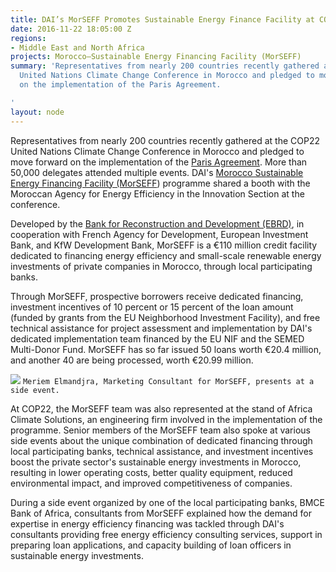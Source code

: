 ```yaml
---
title: DAI’s MorSEFF Promotes Sustainable Energy Finance Facility at COP22
date: 2016-11-22 18:05:00 Z
regions:
- Middle East and North Africa
projects: Morocco—Sustainable Energy Financing Facility (MorSEFF)
summary: 'Representatives from nearly 200 countries recently gathered at the COP22
  United Nations Climate Change Conference in Morocco and pledged to move forward
  on the implementation of the Paris Agreement.

'
layout: node
---
```


Representatives from nearly 200 countries recently gathered at the COP22 United Nations Climate Change Conference in Morocco and pledged to move forward on the implementation of the [Paris Agreement](http://newsroom.unfccc.int/unfccc-newsroom/finale-cop21/). More than 50,000 delegates attended multiple events. DAI's [Morocco Sustainable Energy Financing Facility (MorSEFF](/our-work/projects/morocco-sustainable-energy-financing-facility-morseff)) programme shared a booth with the Moroccan Agency for Energy Efficiency in the Innovation Section at the conference.

Developed by the [Bank for Reconstruction and Development (EBRD)](http://www.ebrd.com/), in cooperation with French Agency for Development, European Investment Bank, and KfW Development Bank, MorSEFF is a €110 million credit facility dedicated to financing energy efficiency and small-scale renewable energy investments of private companies in Morocco, through local participating banks.

Through MorSEFF, prospective borrowers receive dedicated financing, investment incentives of 10 percent or 15 percent of the loan amount (funded by grants from the EU Neighborhood Investment Facility), and free technical assistance for project assessment and implementation by DAI's dedicated implementation team financed by the EU NIF and the SEMED Multi-Donor Fund. MorSEFF has so far issued 50 loans worth €20.4 million, and another 40 are being processed, worth €20.99 million.

![](https://assetify-dai.com/news/MorSEFF.jpg)
`Meriem Elmandjra, Marketing Consultant for MorSEFF, presents at a side event.`

At COP22, the MorSEFF team was also represented at the stand of Africa Climate Solutions, an engineering firm involved in the implementation of the programme. Senior members of the MorSEFF team also spoke at various side events about the unique combination of dedicated financing through local participating banks, technical assistance, and investment incentives boost the private sector's sustainable energy investments in Morocco, resulting in lower operating costs, better quality equipment, reduced environmental impact, and improved competitiveness of companies.

During a side event organized by one of the local participating banks, BMCE Bank of Africa, consultants from MorSEFF explained how the demand for expertise in energy efficiency financing was tackled through DAI's consultants providing free energy efficiency consulting services, support in preparing loan applications, and capacity building of loan officers in sustainable energy investments.